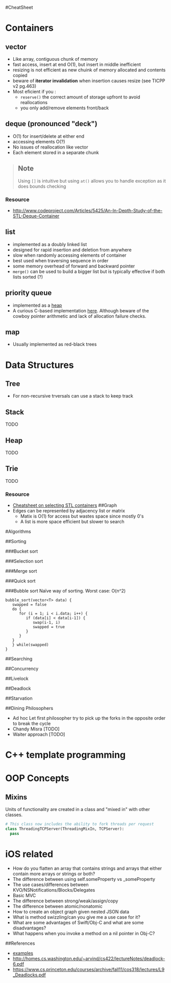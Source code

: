 #CheatSheet

# Containers

## vector
* Like array, contiguous chunk of memory
* fast access, insert at end O(1), but insert in middle inefficient
* resizing is not efficient as new chuink of memory allocated and contents copied
* beware of **iterator invalidation** when insertion causes resize (see TICPP v2 pg.463)
* Most eficient if you :
   * `reserve()` the correct amount of storage upfront to avoid reallocations
   *  you only add/remove elements front/back

## deque (pronounced "deck")
* O(1) for insert/delete at either end
* accessing elements O(?)
* No issues of reallocation like vector
* Each element stored in a separate chunk

> Note
> ---
> Using `[]` is intuitive but using `at()` allows you to handle exception as it does bounds checking

### Resource
* http://www.codeproject.com/Articles/5425/An-In-Depth-Study-of-the-STL-Deque-Container

## list
* implemented as a doubly linked list
* designed for rapid insertion and deletion from anywhere
* slow when randomly accessing elements of container
* best used when traversing sequence in order
* some memory overhead of forward and backward pointer
* `merge()` can be used to build a bigger list but is typically effective if both lists sorted (?)

## priority queue
* implemented as a [heap](http://interactivepython.org/runestone/static/pythonds/Trees/PriorityQueueswithBinaryHeaps.html)
* A curious C-based implementation [here](http://robin-thomas.github.io/max-heap/). Although beware of the cowboy pointer arithmetic
and lack of allocation failure checks.

## map
* Usually implemented as red-black trees

# Data Structures
## Tree
* For non-recursive trversals can use a stack to keep track
## Stack
TODO
## Heap
TODO
## Trie
TODO

### Resource
* [Cheatsheet on selecting STL containers](http://stackoverflow.com/a/471461)
##Graph
* Edges can be represented by adjacency list or matrix
   * Matix is O(1) for access but wastes space since mostly 0's
   * A list is more space efficient but slower to search

#Algorithms

##Sorting

###Bucket sort

###Selection sort

###Merge sort

###Quick sort

###Bubble sort
Naïve way of sorting.
Worst case: O(n^2)
```
bubble_sort(vector<T> data) {
   swapped = false
   do {
      for (i = 1; i < i.data; i++) {
         if (data[i] < data[i-1]) {
            swap(i-1, i)
            swapped = true
         }
      }
   }
   } while(swapped)
}
```

##Searching

##Concurrency

##Livelock

##Deadlock

##Starvation

##Dining Philosophers
* Ad hoc
Let first philosopher try to pick up the forks in the opposite order to break
the cycle
* Chandy Misra
[TODO]
* Waiter approach
[TODO]


# C++ template programming

# OOP Concepts

## Mixins
Units of functionality are created in a class and "mixed in" with other classes.

```python
# This class now includes the ability to fork threads per request
class ThreadingTCPServer(ThreadingMixIn, TCPServer):
  pass
```
# iOS related
* How do you flatten an array that contains strings and arrays that either contain more arrays or strings or both?
* The difference between using self.someProperty vs _someProperty
* The use cases/differences between KVO/NSNotifications/Blocks/Delegates
* Basic MVC
* The difference between strong/weak/assign/copy
* The difference between atomic/nonatomic
* How to create an object graph given nested JSON data
* What is method swizzling/can you give me a use case for it?
* What are some advantages of Swift/Obj-C and what are some disadvantages?
* What happens when you invoke a method on a nil pointer in Obj-C?

##References
* [examples](pie/Concurrency)
* http://homes.cs.washington.edu/~arvind/cs422/lectureNotes/deadlock-6.pdf
* https://www.cs.princeton.edu/courses/archive/fall11/cos318/lectures/L9_Deadlocks.pdf

